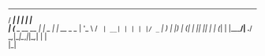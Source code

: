    _____             _         _       
  / ____|           | |       | |      
 | (___  _ __   __ _| |_ _   _| | __ _ 
  \___ \| '_ \ / _` | __| | | | |/ _` |
  ____) | |_) | (_| | |_| |_| | | (_| |
 |_____/| .__/ \__,_|\__|\__,_|_|\__,_|
        | |                            
        |_|                            

